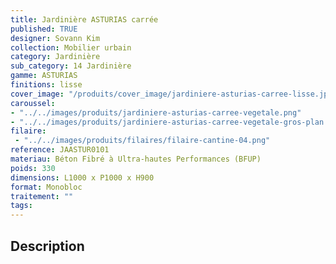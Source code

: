 ```yaml
---
title: Jardinière ASTURIAS carrée 
published: TRUE
designer: Sovann Kim
collection: Mobilier urbain
category: Jardinière
sub_category: 14 Jardinière
gamme: ASTURIAS
finitions: lisse
cover_image: "/produits/cover_image/jardiniere-asturias-carree-lisse.jpg"
caroussel: 
- "../../images/produits/jardiniere-asturias-carree-vegetale.png"
- "../../images/produits/jardiniere-asturias-carree-vegetale-gros-plan.jpg"
filaire: 
 - "../../images/produits/filaires/filaire-cantine-04.png"
reference: JAASTUR0101
materiau: Béton Fibré à Ultra-hautes Performances (BFUP)
poids: 330
dimensions: L1000 x P1000 x H900 
format: Monobloc
traitement: ""
tags: 
---
```


## Description
